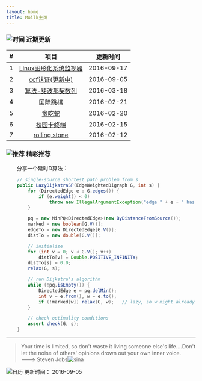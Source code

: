 ```yaml
---
layout: home
title: Moilk主页
---
```

### ![时间]({{site.baseurl}}/img/myLogo/time.png) 近期更新  

| # | 项目 | 更新时间 |  
| :--:| :--: | :---: |  
| 1 | [Linux图形化系统监视器]({{site.baseurl}}/2016/09/17/SystemMonitor) | 2016-09-17 |  
| 2 | [ccf认证(更新中)]({{site.baseurl}}/blog/category/#CCF) | 2016-09-05 |  
| 3 | [算法-斐波那契数列]({{site.baseurl}}/blog/2016/03/18/algorithms01/) |2016-03-18 |  
| 4 | [国际跳棋]({{site.baseurl}}/2016/02/21/draught) |2016-02-21 |  
| 5 | [贪吃蛇]({{site.baseurl}}/2016/02/20/snake) |2016-02-20 |  
| 6 | [校园卡终端]({{site.baseurl}}/2016/02/15/CampusCardTerminal) |2016-02-15 |  
| 7 | [rolling stone]({{site.baseurl}}/blog/2016/02/01/RollingStone/) | 2016-02-12 |

### ![推荐]({{site.baseurl}}/img/myLogo/tuijian.png) 精彩推荐  
　　分享一个延时D算法：  

```java
    // single-source shortest path problem from s
    public LazyDijkstraSP(EdgeWeightedDigraph G, int s) {
        for (DirectedEdge e : G.edges()) { 
            if (e.weight() < 0)
                throw new IllegalArgumentException("edge " + e + " has negative weight");
        }

        pq = new MinPQ<DirectedEdge>(new ByDistanceFromSource());
        marked = new boolean[G.V()];
        edgeTo = new DirectedEdge[G.V()];
        distTo = new double[G.V()];

        // initialize
        for (int v = 0; v < G.V(); v++)
            distTo[v] = Double.POSITIVE_INFINITY;
        distTo[s] = 0.0;
        relax(G, s);

        // run Dijkstra's algorithm
        while (!pq.isEmpty()) {
            DirectedEdge e = pq.delMin();
            int v = e.from(), w = e.to();
            if (!marked[w]) relax(G, w);   // lazy, so w might already have been relaxed
        }

        // check optimality conditions
        assert check(G, s);
    }
```



************************
> Your time is limited, so don't waste it living someone else's life.…Don't let the noise of others' opinions drown out your own inner voice.  
———> Steven Jobs![sina]({{site.baseurl}}/img/px16/jobs.png)  

![日历]({{site.baseurl}}/img/rili.png) 更新时间： 2016-09-05  